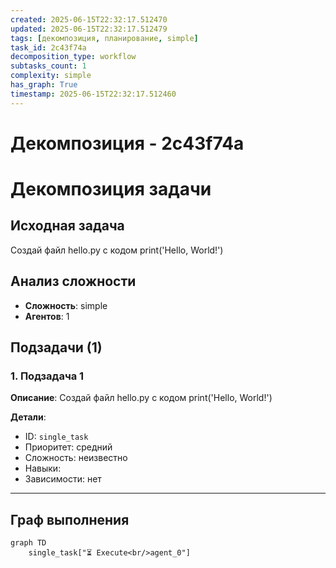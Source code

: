 ```yaml
---
created: 2025-06-15T22:32:17.512470
updated: 2025-06-15T22:32:17.512479
tags: [декомпозиция, планирование, simple]
task_id: 2c43f74a
decomposition_type: workflow
subtasks_count: 1
complexity: simple
has_graph: True
timestamp: 2025-06-15T22:32:17.512460
---
```


# Декомпозиция - 2c43f74a

# Декомпозиция задачи

## Исходная задача
Создай файл hello.py с кодом print('Hello, World!')

## Анализ сложности
- **Сложность**: simple
- **Агентов**: 1

## Подзадачи (1)

### 1. Подзадача 1

**Описание**: Создай файл hello.py с кодом print('Hello, World!')

**Детали**:
- ID: `single_task`
- Приоритет: средний
- Сложность: неизвестно
- Навыки: 
- Зависимости: нет

---

## Граф выполнения

```mermaid
graph TD
    single_task["⏳ Execute<br/>agent_0"]
```

